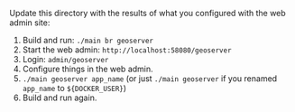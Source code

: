 Update this directory with the results of what you configured with the web admin site:

1. Build and run: `./main br geoserver`
1. Start the web admin: `http://localhost:58080/geoserver`
1. Login: `admin/geoserver`
1. Configure things in the web admin.
1. `./main geoserver app_name` (or just `./main geoserver` if you renamed `app_name` to `${DOCKER_USER}`)
1. Build and run again.
